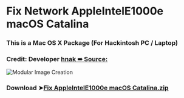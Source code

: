 # Fix Network AppleIntelE1000e macOS Catalina

### This is a Mac OS X Package (For Hackintosh PC / Laptop)

### Credit: Developer [hnak ➠ Source:](https://sourceforge.net/projects/osx86drivers/)

![Modular Image Creation](https://user-images.githubusercontent.com/6248794/74613582-b7363900-50dd-11ea-9105-72694a5faea9.png)


### Download ➤[Fix AppleIntelE1000e macOS Catalina.zip](https://raw.githubusercontent.com/chris1111/Fix-AppleIntelE1000e-macOS-Catalina/master/Fix%20AppleIntelE1000e%20macOS%20Catalina.zip)
